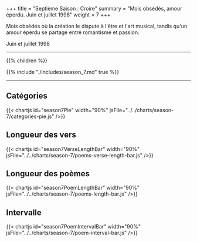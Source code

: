+++
title = "Septième Saison : Croire"
summary = "Mois obsédés, amour éperdu. Juin et juillet 1998"
weight = 7
+++

Mois obsédés où la création le dispute à l'être et l'art musical, tandis qu'un amour éperdu se partage entre romantisme et passion.

Juin et juillet 1998

---
{{% children  %}}

{{% include "./includes/season_7.md" true %}}

---
## Catégories
{{< chartjs id="season7Pie" width="90%" jsFile="../../charts/season-7/categories-pie.js" />}}
## Longueur des vers
{{< chartjs id="season7VerseLengthBar" width="90%" jsFile="../../charts/season-7/poems-verse-length-bar.js" />}}
## Longueur des poèmes
{{< chartjs id="season7PoemLengthBar" width="90%" jsFile="../../charts/season-7/poems-length-bar.js" />}}
## Intervalle
{{< chartjs id="season7PoemIntervalBar" width="90%" jsFile="../../charts/season-7/poem-interval-bar.js" />}}
